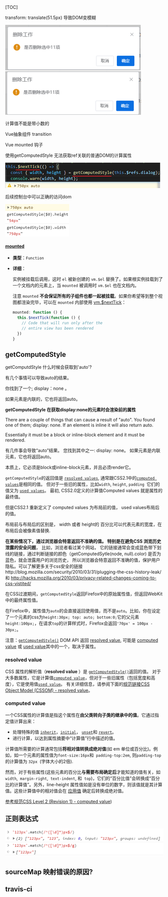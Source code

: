 [TOC]

transform: translate(51.5px) 导致DOM变模糊

![image-20200702135202569](./imgs/image-20200702135202569.png)![image-20200702135215814](./imgs/image-20200702135215814.png)

计算值不能是带小数的



Vue抽象组件 transition





Vue mounted 钩子

使用getComputedStyle 无法获取ref关联的普通DOM的计算属性

![image-20200702145737271](./imgs/image-20200702145737271.png)

后续控制台中可以正确的访问dom

![image-20200702145637518](./imgs/image-20200702145637518.png)

#### [mounted](https://cn.vuejs.org/v2/api/#mounted)

- **类型**：`Function`

- **详细**：

  实例被挂载后调用，这时 `el` 被新创建的 `vm.$el` 替换了。如果根实例挂载到了一个文档内的元素上，当 `mounted` 被调用时 `vm.$el` 也在文档内。

  注意 `mounted` **不会保证所有的子组件也都一起被挂载**。如果你希望等到整个视图都渲染完毕，可以在 `mounted` 内部使用 [vm.$nextTick](https://cn.vuejs.org/v2/api/#vm-nextTick)：

  ```js
  mounted: function () {
    this.$nextTick(function () {
      // Code that will run only after the
      // entire view has been rendered
    })
  }
  ```





## getComputedStyle

getComputdStyle 什么时候会获取到'auto'?

有几个事情可以导致auto的结果。

你找到了一个; display：none 。

如果元素是内联的，它也将返回auto。

**getComputedStyle 在获取display:none的元素时会渲染前的属性**

There are a couple of things that can cause a result of "auto". You found one of them; display: none. If an element is inline it will also return auto.

Essentially it must be a block or inline-block element and it must be rendered.

有几件事会导致“auto”结果。 您找到其中之一: display: none。 如果元素是内联元素，它也将返回auto。

本质上，它必须是block或inline-block元素，并且必须render它。





`getComputedStyle`的返回值是 [`resolved values`](https://developer.mozilla.org/zh-CN/docs/Web/CSS/resolved_value), 通常跟CSS2.1中的[`computed values`](https://developer.mozilla.org/zh-CN/docs/Web/CSS/computed_value)是相同的值。 但对于一些旧的属性，比如`width`, `height`, `padding `它们的值又为 [`used values`](https://developer.mozilla.org/zh-CN/docs/Web/CSS/used_value)。 最初, CSS2.0定义的计算值Computed values 就是属性的最终值。 

但是CSS2.1 重新定义了 computed values 为布局前的值， used values布局后的值。 

布局前与布局后的区别是， width 或者 height的 百分比可以代表元素的宽度，在布局后会被像素值替换.

**在某些情况下，通过浏览器会特意返回不准确的值。 特别是在避免CSS 浏览历史泄露的安全问题**， 比如，浏览者看过某个网站， 它的链接通常会变成蓝色带下划线的链接，通过判断链接的颜色（getComputedSytle(node, null).color) 是否为蓝色，就会泄露用户的浏览历史， 所以浏览器会特意返回不准确的值，保护用户隐私。可以了解更多关于css安全的链接http://blog.mozilla.com/security/2010/03/31/plugging-the-css-history-leak/ 和 http://hacks.mozilla.org/2010/03/privacy-related-changes-coming-to-css-vistited/

在CSS过渡期间，`getComputedStyle`返回Firefox中的原始属性值，但返回WebKit中的最终属性值。

在Firefox中，属性值为`auto`的会直接返回使用值，而不是`auto`。比如，你在设定了一个元素的css为`height:30px; top: auto; bottom:0;`它的父元素`height:100px;`，在请求`top`的计算样式时，Firefox会返回`'70px' = 100px - 30px;`。

注意：[`getComputedStyle()`](https://developer.mozilla.org/zh-CN/docs/Web/API/Window/getComputedStyle) DOM API 返回 [resolved value](https://developer.mozilla.org/en-US/docs/Web/CSS/resolved_value), 可能是 [computed value](https://developer.mozilla.org/en-US/docs/Web/CSS/computed_value) 或 [used value](https://developer.mozilla.org/en-US/docs/Web/CSS/used_value)其中的一个，取决于属性。



### resolved value

CSS 属性的解析值（**resolved value** ）是 [`getComputedStyle()`](https://developer.mozilla.org/zh-CN/docs/Web/API/Window/getComputedStyle)返回的值。 对于大多数属性，它是计算值[`computed value`](https://developer.mozilla.org/zh-CN/docs/Web/CSS/computed_value)，但对于一些旧属性（包括宽度和高度），它是使用值[`used value`](https://developer.mozilla.org/zh-CN/docs/Web/CSS/used_value)。 有关详细信息，请参阅下面的[规范链接CSS Object Model (CSSOM) - resolved value](https://drafts.csswg.org/cssom/#resolved-values)。

### computed value

一个CSS属性的计算值是指这个属性在**由父类转向子类的继承中的值**。它通过指定值计算出来：

- 处理特殊的值 [`inherit`](https://developer.mozilla.org/zh-CN/docs/Web/CSS/inherit)，[`initial`](https://developer.mozilla.org/zh-CN/docs/Web/CSS/initial)， [`unset`](https://developer.mozilla.org/zh-CN/docs/Web/CSS/unset)和 [`revert`](https://developer.mozilla.org/zh-CN/docs/Web/CSS/revert)。
- 进行计算，以达到属性摘要中“计算值”行中描述的值。

计算值所需要的计算通常包括**将相对值转换成绝对值**(如 em 单位或百分比)。例如，如一个元素的属性值为` font-size:16px `和` padding-top:2em`, 则` padding-top `的计算值为 `32px `(字体大小的2倍).

然而，对于有些属性(这些元素的百分比**与需要布局确定后**才能知道的值有关，如` width`,` margin-right`,` text-indent`, 和` top`)，它们的“百分比值”会转换成“百分比的计算值”。另外，line-height 属性值如是没有单位的数字，则该值就是其计算值。这些计算值中的相对值会在 [应用值](https://developer.mozilla.org/en-US/docs/CSS/used_value) 确定后转换成绝对值。

[参考规范CSS Level 2 (Revision 1) - computed value](https://www.w3.org/TR/CSS2/cascade.html#computed-value))



## 正则表达式

![image-20200702154444689](./imgs/image-20200702154444689.png)



## sourceMap 映射错误的原因?





## travis-ci 
